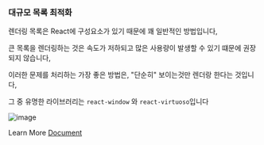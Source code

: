 ### 대규모 목록 최적화

렌더링 목록은 React에 구성요소가 있기 때문에 꽤 일반적인 방법입니다,

큰 목록을 렌더링하는 것은 속도가 저하되고 많은 사용량이 발생할 수 있기 떄문에 권장되지 않습니다,

이러한 문제를 처리하는 가장 좋은 방법은, "단순히" 보이는것만 렌더랑 한다는 것입니다,

그 중 유명한 라이브러리는 `react-window` 와 `react-virtuoso`입니다

![image](https://github.com/user-attachments/assets/9325624d-1279-452d-b0df-684351b86494)

Learn More [Document](https://ridicorp.com/story/ridi-markdown-improvements/#02_1_eliments_optimization)
